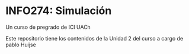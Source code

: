 # INFO274: Simulación

Un curso de pregrado de ICI UACh

Este repositorio tiene los contenidos de la Unidad 2 del curso a cargo de pablo Huijse
